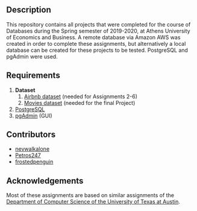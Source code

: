 ## Description
This repository contains all projects that were completed for the course of Databases during the Spring semester of 2019-2020, at Athens University of Economics and Business.
A remote database via Amazon AWS was created in order to complete these assignments, but alternatively a local database can be created for these projects to be 
tested. PostgreSQL and pgAdmin were used.


## Requirements

1. **Dataset**
   1. [Αirbnb dataset](https://drive.google.com/file/d/1omHRHh8IGSaRKydFO9qPfaZWtmtCLYSt/view?usp=sharing) (needed for Αssignments 2-6)
   2. [Μovies dataset](https://drive.google.com/file/d/176rM0053_QqeTlTuFgtcq4mm-gyiZlha/view?usp=sharing) (needed for the final Project)
2. [PostgreSQL](https://www.postgresql.org/)
3. [pgAdmin](https://www.pgadmin.org/) (GUI)

## Contributors
* [nevwalkalone](https://github.com/nevwalkalone)
* [Petros247](https://github.com/Petros247)
* [frostedpenguin](https://github.com/frostedpenguin)

## Acknowledgements
Most of these assignments are based on similar assignments of the [Department of Computer Science of the University of Texas at Austin](https://www.cs.utexas.edu/).
